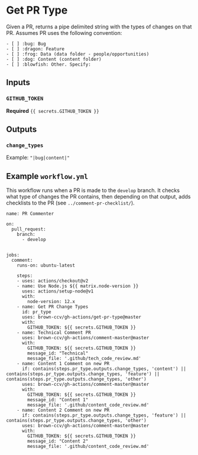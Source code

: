 # Get PR Type

Given a PR, returns a pipe delimited string with the types of changes on that PR.  Assumes PR uses the following convention:
```
- [ ] :bug: Bug
- [ ] :dragon: Feature
- [ ] :frog: Data (data folder - people/opportunities)
- [ ] :dog: Content (content folder)
- [ ] :blowfish: Other. Specify:
```

## Inputs

### `GITHUB_TOKEN`

**Required** `{{ secrets.GITHUB_TOKEN }}`

## Outputs

### `change_types`

Example: `"|bug|content|"`

## Example `workflow.yml`

This workflow runs when a PR is made to the `develop` branch. It checks what type of changes the PR contains, then depending on that output, adds checklists to the PR (see `../comment-pr-checklist/`).

```
name: PR Commenter

on:
  pull_request:
    branch:
      - develop


jobs:
  comment:
    runs-on: ubuntu-latest

    steps:
    - uses: actions/checkout@v2
    - name: Use Node.js ${{ matrix.node-version }}
      uses: actions/setup-node@v1
      with:
        node-version: 12.x
    - name: Get PR Change Types
      id: pr_type
      uses: brown-ccv/gh-actions/get-pr-type@master
      with:
        GITHUB_TOKEN: ${{ secrets.GITHUB_TOKEN }}
    - name: Technical Comment PR
      uses: brown-ccv/gh-actions/comment-master@master
      with:
        GITHUB_TOKEN: ${{ secrets.GITHUB_TOKEN }}
        message_id: "Technical"
        message_file: '.github/tech_code_review.md'
    - name: Content 1 Comment on new PR
      if: contains(steps.pr_type.outputs.change_types, 'content') || contains(steps.pr_type.outputs.change_types, 'feature') || contains(steps.pr_type.outputs.change_types, 'other')
      uses: brown-ccv/gh-actions/comment-master@master
      with:
        GITHUB_TOKEN: ${{ secrets.GITHUB_TOKEN }}
        message_id: "Content 1"
        message_file: '.github/content_code_review.md'
    - name: Content 2 Comment on new PR
      if: contains(steps.pr_type.outputs.change_types, 'feature') || contains(steps.pr_type.outputs.change_types, 'other')
      uses: brown-ccv/gh-actions/comment-master@master
      with:
        GITHUB_TOKEN: ${{ secrets.GITHUB_TOKEN }}
        message_id: "Content 2"
        message_file: '.github/content_code_review.md'

```

